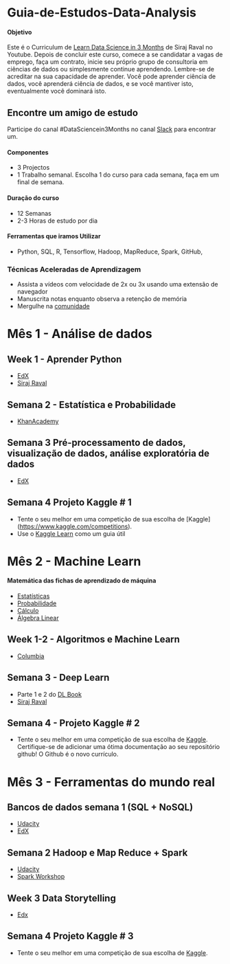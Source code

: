 # Guia-de-Estudos-Data-Analysis

#### Objetivo

Este é o Curriculum de [Learn Data Science in 3 Months](https://youtu.be/9rDhY1P3YLA) de Siraj Raval no Youtube. Depois de concluir este curso, comece a se candidatar a vagas de emprego, faça um contrato, inicie seu próprio grupo de consultoria em ciências de dados ou simplesmente continue aprendendo. Lembre-se de acreditar na sua capacidade de aprender. Você pode aprender ciência de dados, você aprenderá ciência de dados, e se você mantiver isto, eventualmente você dominará isto.

## Encontre um amigo de estudo
Participe do canal #DataSciencein3Months no canal [Slack](http://wizards.herokuapp.com) para encontrar um.

#### Componentes
- 3 Projectos
- 1 Trabalho semanal. Escolha 1 do curso para cada semana, faça em um final de semana.

#### Duração do curso
- 12 Semanas
- 2-3 Horas de estudo por dia

#### Ferramentas que iramos Utilizar
- Python, SQL, R, Tensorflow, Hadoop, MapReduce, Spark, GitHub,

### Técnicas Aceleradas de Aprendizagem
- Assista a vídeos com velocidade de 2x ou 3x usando uma extensão de navegador
- Manuscrita notas enquanto observa a retenção de memória
- Mergulhe na [comunidade](https://medium.com/@exastax/top-20-data-science-blogs-and-websites-for-data-scientists-d88b7d99740)

# Mês 1 - Análise de dados

## Week 1 - Aprender Python
- [EdX](https://www.edx.org/course/introduction-python-data-science-2)
- [Siraj Raval](https://www.youtube.com/watch?v=T5pRlIbr6gg&list=PL2-dafEMk2A6QKz1mrk1uIGfHkC1zZ6UU)

## Semana 2 - Estatística e Probabilidade
- [KhanAcademy](https://www.khanacademy.org/math/statistics-probability)

## Semana 3 Pré-processamento de dados, visualização de dados, análise exploratória de dados
- [EdX](https://www.edx.org/course/introduction-to-computing-for-data-analysis)

## Semana 4 Projeto Kaggle # 1
- Tente o seu melhor em uma competição de sua escolha de [Kaggle] (https://www.kaggle.com/competitions).
- Use o [Kaggle Learn](https://www.kaggle.com/learn/overview) como um guia útil

# Mês 2 - Machine Learn

#### Matemática das fichas de aprendizado de máquina
- [Estatísticas](http://web.mit.edu/~csvoss/Public/usabo/stats_handout.pdf)
- [Probabilidade](https://static1.squarespace.com/static/54bf3241e4b0f0d81bf7ff36/t/55e9494fe4b011aed10e48e5/1441352015658/probability_cheatsheet.pdf)
- [Cálculo](http://tutorial.math.lamar.edu/pdf/Calculus_Cheat_Sheet_All.pdf)
- [Álgebra Linear](https://www.souravsengupta.com/cds2016/lectures/Savov_Notes.pdf)

## Week 1-2 - Algoritmos e Machine Learn
- [Columbia](https://courses.edx.org/courses/course-v1:ColumbiaX+DS102X+2T2018/course/)

## Semana 3 - Deep Learn
- Parte 1 e 2 do [DL Book](https://www.deeplearningbook.org/)
- [Siraj Raval](https://www.youtube.com/watch?v=vOppzHpvTiQ&list=PL2-dafEMk2A7YdKv4XfKpfbTH5z6rEEj3)

## Semana 4 - Projeto Kaggle # 2
- Tente o seu melhor em uma competição de sua escolha de [Kaggle](https://www.kaggle.com/competitions). Certifique-se de adicionar uma ótima documentação ao seu repositório github! O Github é o novo currículo.

# Mês 3 - Ferramentas do mundo real

## Bancos de dados semana 1 (SQL + NoSQL)
- [Udacity](https://www.udacity.com/course/intro-to-dadosrelacionados-ud197)
- [EdX](https://www.edx.org/course/introduction-to-nosql-data-solutions-2)

## Semana 2 Hadoop e Map Reduce + Spark
- [Udacity](https://www.udacity.com/course/intro-to-hadoop-and-mapreduce--ud617)
- [Spark Workshop](https://stanford.edu/~rezab/sparkclass/slides/itas_workshop.pdf)

## Week 3 Data Storytelling
- [Edx](https://www.edx.org/course/analytics-storytelling-impact-1)

## Semana 4 Projeto Kaggle # 3
- Tente o seu melhor em uma competição de sua escolha de [Kaggle](https://www.kaggle.com/competitions).
